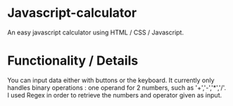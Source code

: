 # Javascript-calculator
An easy javascript calculator using HTML / CSS / Javascript.

# Functionality / Details
You can input data either with buttons or the keyboard.
It currently only handles binary operations : one operand for 2 numbers, such as '+','-','*','/'.
I used Regex in order to retrieve the numbers and operator given as input.